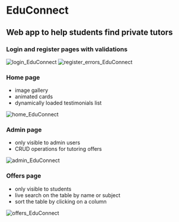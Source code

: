 # EduConnect

## Web app to help students find private tutors

### Login and register pages with validations
![login_EduConnect](https://github.com/Alexandra2802/EduConnect/assets/76787341/57b7c67a-607d-416e-b265-83b39671d184)
![register_errors_EduConnect](https://github.com/Alexandra2802/EduConnect/assets/76787341/9efd9718-8ccb-4a31-9671-e6da73b38d28)


### Home page
- image gallery
- animated cards
- dynamically loaded testimonials list

![home_EduConnect](https://github.com/Alexandra2802/EduConnect/assets/76787341/298c77ad-0b57-4677-9a80-af068b010a86)

### Admin page
- only visible to admin users
- CRUD operations for tutoring offers
  
![admin_EduConnect](https://github.com/Alexandra2802/EduConnect/assets/76787341/3d854ee6-31f0-4fbd-8502-a92877714477)

### Offers page
- only visible to students
- live search on the table by name or subject
- sort the table by clicking on a column

![offers_EduConnect](https://github.com/Alexandra2802/EduConnect/assets/76787341/b2d41626-e341-45e7-bbca-3e8f0c7c692c)

